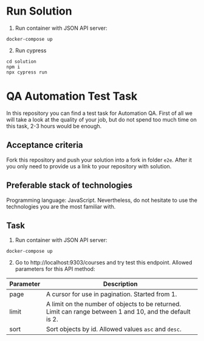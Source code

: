 # Run Solution

1. Run container with JSON API server:
```
docker-compose up
```
2. Run cypress
```
cd solution
npm i
npx cypress run
```

# QA Automation Test Task

In this repository you can find a test task for Automation QA.
First of all we will take a look at the quality of your job, but do not spend too much time on this task, 2-3 hours would be enough.

## Acceptance criteria

Fork this repository and push your solution into a fork in folder `e2e`. After it you only need to provide us a link to your repository with solution.

## Preferable stack of technologies

Programming language: JavaScript. Nevertheless, do not hesitate to use the technologies you are the most familiar with.

## Task

1. Run container with JSON API server:
```
docker-compose up
```
2. Go to http://localhost:9303/courses and try test this endpoint. Allowed parameters for this API method:

Parameter|Description
---|---
page|A cursor for use in pagination. Started from 1.
limit|A limit on the number of objects to be returned. Limit can range between 1 and 10, and the default is 2.
sort|Sort objects by id. Allowed values `asc` and `desc`.
